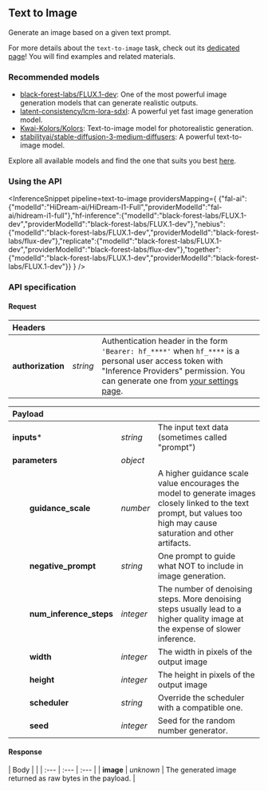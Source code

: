 <!---
This markdown file has been generated from a script. Please do not edit it directly.
For more details, check out:
- the `generate.ts` script: https://github.com/huggingface/hub-docs/blob/main/scripts/inference-providers/scripts/generate.ts
- the task template defining the sections in the page: https://github.com/huggingface/hub-docs/tree/main/scripts/inference-providers/templates/task/text-to-image.handlebars
- the input jsonschema specifications used to generate the input markdown table: https://github.com/huggingface/huggingface.js/blob/main/packages/tasks/src/tasks/text-to-image/spec/input.json
- the output jsonschema specifications used to generate the output markdown table: https://github.com/huggingface/huggingface.js/blob/main/packages/tasks/src/tasks/text-to-image/spec/output.json
- the snippets used to generate the example:
  - curl: https://github.com/huggingface/huggingface.js/blob/main/packages/tasks/src/snippets/curl.ts
  - python: https://github.com/huggingface/huggingface.js/blob/main/packages/tasks/src/snippets/python.ts
  - javascript: https://github.com/huggingface/huggingface.js/blob/main/packages/tasks/src/snippets/js.ts
- the "tasks" content for recommended models: https://huggingface.co/api/tasks
--->

## Text to Image

Generate an image based on a given text prompt.

<Tip>

For more details about the `text-to-image` task, check out its [dedicated page](https://huggingface.co/tasks/text-to-image)! You will find examples and related materials.

</Tip>

### Recommended models

- [black-forest-labs/FLUX.1-dev](https://huggingface.co/black-forest-labs/FLUX.1-dev): One of the most powerful image generation models that can generate realistic outputs.
- [latent-consistency/lcm-lora-sdxl](https://huggingface.co/latent-consistency/lcm-lora-sdxl): A powerful yet fast image generation model.
- [Kwai-Kolors/Kolors](https://huggingface.co/Kwai-Kolors/Kolors): Text-to-image model for photorealistic generation.
- [stabilityai/stable-diffusion-3-medium-diffusers](https://huggingface.co/stabilityai/stable-diffusion-3-medium-diffusers): A powerful text-to-image model.

Explore all available models and find the one that suits you best [here](https://huggingface.co/models?inference=warm&pipeline_tag=text-to-image&sort=trending).

### Using the API


<InferenceSnippet
    pipeline=text-to-image
    providersMapping={ {"fal-ai":{"modelId":"HiDream-ai/HiDream-I1-Full","providerModelId":"fal-ai/hidream-i1-full"},"hf-inference":{"modelId":"black-forest-labs/FLUX.1-dev","providerModelId":"black-forest-labs/FLUX.1-dev"},"nebius":{"modelId":"black-forest-labs/FLUX.1-dev","providerModelId":"black-forest-labs/flux-dev"},"replicate":{"modelId":"black-forest-labs/FLUX.1-dev","providerModelId":"black-forest-labs/flux-dev"},"together":{"modelId":"black-forest-labs/FLUX.1-dev","providerModelId":"black-forest-labs/FLUX.1-dev"}} }
/>



### API specification

#### Request

| Headers |   |    |
| :--- | :--- | :--- |
| **authorization** | _string_ | Authentication header in the form `'Bearer: hf_****'` when `hf_****` is a personal user access token with "Inference Providers" permission. You can generate one from [your settings page](https://huggingface.co/settings/tokens/new?ownUserPermissions=inference.serverless.write&tokenType=fineGrained). |


| Payload |  |  |
| :--- | :--- | :--- |
| **inputs*** | _string_ | The input text data (sometimes called "prompt") |
| **parameters** | _object_ |  |
| **&nbsp;&nbsp;&nbsp;&nbsp;&nbsp;&nbsp;&nbsp;&nbsp;guidance_scale** | _number_ | A higher guidance scale value encourages the model to generate images closely linked to the text prompt, but values too high may cause saturation and other artifacts. |
| **&nbsp;&nbsp;&nbsp;&nbsp;&nbsp;&nbsp;&nbsp;&nbsp;negative_prompt** | _string_ | One prompt to guide what NOT to include in image generation. |
| **&nbsp;&nbsp;&nbsp;&nbsp;&nbsp;&nbsp;&nbsp;&nbsp;num_inference_steps** | _integer_ | The number of denoising steps. More denoising steps usually lead to a higher quality image at the expense of slower inference. |
| **&nbsp;&nbsp;&nbsp;&nbsp;&nbsp;&nbsp;&nbsp;&nbsp;width** | _integer_ | The width in pixels of the output image |
| **&nbsp;&nbsp;&nbsp;&nbsp;&nbsp;&nbsp;&nbsp;&nbsp;height** | _integer_ | The height in pixels of the output image |
| **&nbsp;&nbsp;&nbsp;&nbsp;&nbsp;&nbsp;&nbsp;&nbsp;scheduler** | _string_ | Override the scheduler with a compatible one. |
| **&nbsp;&nbsp;&nbsp;&nbsp;&nbsp;&nbsp;&nbsp;&nbsp;seed** | _integer_ | Seed for the random number generator. |


#### Response

| Body |  |
| :--- | :--- | :--- |
| **image** | _unknown_ | The generated image returned as raw bytes in the payload. |

